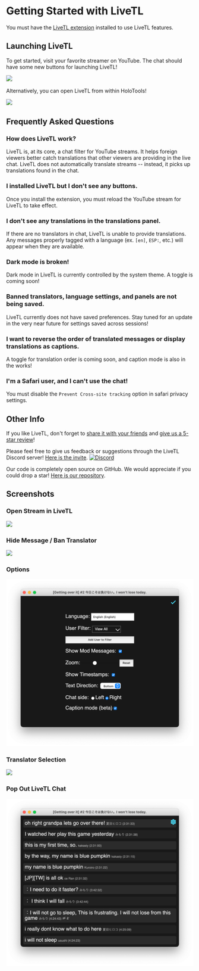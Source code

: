 # Getting Started with LiveTL

<span id="actionMessage">
You must have the <a href="https://chrome.google.com/webstore/detail/livetl-live-translations/moicohcfhhbmmngneghfjfjpdobmmnlg">LiveTL extension</a> installed to use LiveTL features.
</span>

## Launching LiveTL

To get started, visit your favorite streamer on YouTube. The chat should have some new buttons for launching LiveTL!

![](../img/openlivetl.png)

Alternatively, you can open LiveTL from within HoloTools!

![](../img/holotoolslauncher.png)

## Frequently Asked Questions

### How does LiveTL work?
LiveTL is, at its core, a chat filter for YouTube streams. It helps foreign viewers better catch translations that other viewers are providing in the live chat. LiveTL does not automatically translate streams -- instead, it picks up translations found in the chat.

### I installed LiveTL but I don't see any buttons. 
Once you install the extension, you must reload the YouTube stream for LiveTL to take effect.

### I don't see any translations in the translations panel.
If there are no translators in chat, LiveTL is unable to provide translations. Any messages properly tagged with a language (ex. `[en]`, `ESP:`, etc.) will appear when they are available.

### Dark mode is broken!
Dark mode in LiveTL is currently controlled by the system theme. A toggle is coming soon!

### Banned translators, language settings, and panels are not being saved.
LiveTL currently does not have saved preferences. Stay tuned for an update in the very near future for settings saved across sessions!

### I want to reverse the order of translated messages or display translations as captions.
A toggle for translation order is coming soon, and caption mode is also in the works!

### I'm a Safari user, and I can't use the chat!
You must disable the `Prevent Cross-site tracking` option in safari privacy settings.

## Other Info

If you like LiveTL, don't forget to <a href="javascript:shareExtension();">share it with your friends</a>
and <a href="https://chrome.google.com/webstore/detail/livetl-live-translations/moicohcfhhbmmngneghfjfjpdobmmnlg">give
us a 5-star review</a>!

Please feel free to give us feedback or suggestions through the LiveTL Discord
server! [Here is the invite](https://discord.gg/uJrV3tmthg).
[![Discord](https://img.shields.io/discord/780938154437640232.svg?label=&logo=discord&logoColor=ffffff&color=7389D8&labelColor=6A7EC2)](https://discord.gg/uJrV3tmthg)

Our code is completely open source on GitHub. We would appreciate if you could drop a
star! [Here is our repository](https://github.com/KentoNishi/LiveTL).

## Screenshots

### Open Stream in LiveTL

![](../img/livetlscreen.png)

### Hide Message / Ban Translator

![](../img/ban.png)

### Options

![](../img/options.png)

### Translator Selection

![](../img/translators.png)

### Pop Out LiveTL Chat

![](../img/popout.png)

<script>
    document.head.innerHTML += `
        <head>
            <link rel="icon" href="../favicon.ico" type="image/x-icon" />
        </head>
    `

    async function shareExtension() {
        let details = await (await fetch('https://kentonishi.github.io/LiveTL/LiveTL/manifest.json')).json()
        navigator.share({
            title: details.name,
            text: details.description,
            url: 'https://chrome.google.com/webstore/detail/livetl-live-translations/moicohcfhhbmmngneghfjfjpdobmmnlg',
        })
    }
</script>